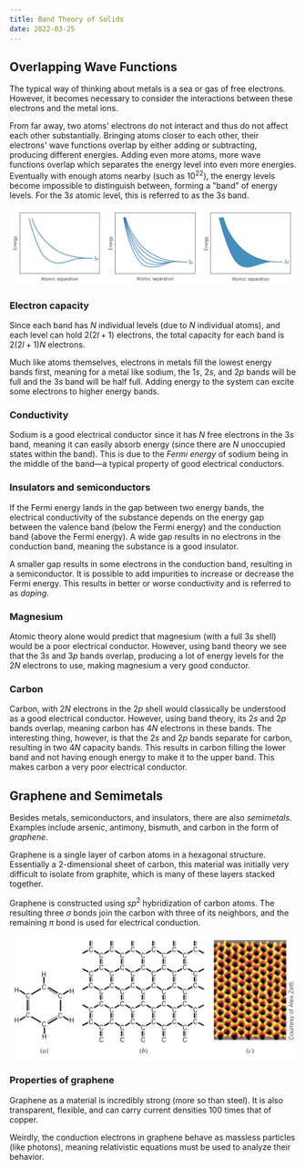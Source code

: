 ```yaml
---
title: Band Theory of Solids
date: 2022-03-25
---
```


## Overlapping Wave Functions

The typical way of thinking about metals is a sea or gas of free electrons. However, it becomes necessary to consider the interactions between these electrons and the metal ions.

From far away, two atoms' electrons do not interact and thus do not affect each other substantially. Bringing atoms closer to each other, their electrons' wave functions overlap by either adding or subtracting, producing different energies. Adding even more atoms, more wave functions overlap which separates the energy level into even more energies. Eventually with enough atoms nearby (such as $10^{22}$), the energy levels become impossible to distinguish between, forming a "band" of energy levels. For the $3s$ atomic level, this is referred to as the $3s$ band.

![Band theory](../../images/band-theory.jpeg)

### Electron capacity

Since each band has $N$ individual levels (due to $N$ individual atoms), and each level can hold $2\left(2l+1\right)$ electrons, the total capacity for each band is $2\left(2l+1\right)N$ electrons.

Much like atoms themselves, electrons in metals fill the lowest energy bands first, meaning for a metal like sodium, the $1s$, $2s$, and $2p$ bands will be full and the $3s$ band will be half full. Adding energy to the system can excite some electrons to higher energy bands.

### Conductivity

Sodium is a good electrical conductor since it has $N$ free electrons in the $3s$ band, meaning it can easily absorb energy (since there are $N$ unoccupied states within the band). This is due to the *Fermi energy* of sodium being in the middle of the band—a typical property of good electrical conductors.

### Insulators and semiconductors

If the Fermi energy lands in the gap between two energy bands, the electrical conductivity of the substance depends on the energy gap between the valence band (below the Fermi energy) and the conduction band (above the Fermi energy). A wide gap results in no electrons in the conduction band, meaning the substance is a good insulator.

A smaller gap results in some electrons in the conduction band, resulting in a semiconductor. It is possible to add impurities to increase or decrease the Fermi energy. This results in better or worse conductivity and is referred to as *doping*.

### Magnesium

Atomic theory alone would predict that magnesium (with a full $3s$ shell) would be a poor electrical conductor. However, using band theory we see that the $3s$ and $3p$ bands overlap, producing a lot of energy levels for the $2N$ electrons to use, making magnesium a very good conductor.

### Carbon

Carbon, with $2N$ electrons in the $2p$ shell would classically be understood as a good electrical conductor. However, using band theory, its $2s$ and $2p$ bands overlap, meaning carbon has $4N$ electrons in these bands. The interesting thing, however, is that the $2s$ and $2p$ bands separate for carbon, resulting in two $4N$ capacity bands. This results in carbon filling the lower band and not having enough energy to make it to the upper band. This makes carbon a very poor electrical conductor.

## Graphene and Semimetals

Besides metals, semiconductors, and insulators, there are also *semimetals*. Examples include arsenic, antimony, bismuth, and carbon in the form of *graphene*.

Graphene is a single layer of carbon atoms in a hexagonal structure. Essentially a 2-dimensional sheet of carbon, this material was initially very difficult to isolate from graphite, which is many of these layers stacked together.

Graphene is constructed using $sp^2$ hybridization of carbon atoms. The resulting three $\sigma$ bonds join the carbon with three of its neighbors, and the remaining $\pi$ bond is used for electrical conduction.

![Graphene](../../images/graphene.jpeg)

### Properties of graphene

Graphene as a material is incredibly strong (more so than steel). It is also transparent, flexible, and can carry current densities 100 times that of copper.

Weirdly, the conduction electrons in graphene behave as massless particles (like photons), meaning relativistic equations must be used to analyze their behavior.